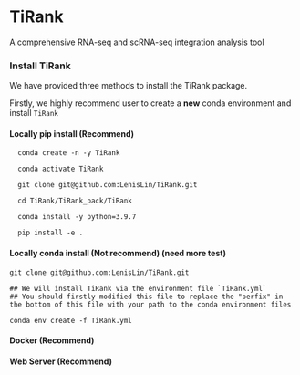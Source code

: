 # TiRank
A comprehensive RNA-seq and scRNA-seq integration analysis tool

### Install TiRank

We have provided three methods to install the TiRank package. 

Firstly, we highly recommend user to create a **new** conda environment and install `TiRank`

#### Locally pip install (Recommend)
```{bash}
  conda create -n -y TiRank

  conda activate TiRank

  git clone git@github.com:LenisLin/TiRank.git

  cd TiRank/TiRank_pack/TiRank

  conda install -y python=3.9.7

  pip install -e .
```

#### Locally conda install (Not recommend) (need more test)
```{bash}
git clone git@github.com:LenisLin/TiRank.git

## We will install TiRank via the environment file `TiRank.yml`
## You should firstly modified this file to replace the "perfix" in the bottom of this file with your path to the conda environment files

conda env create -f TiRank.yml
```

#### Docker (Recommend)

#### Web Server (Recommend)
